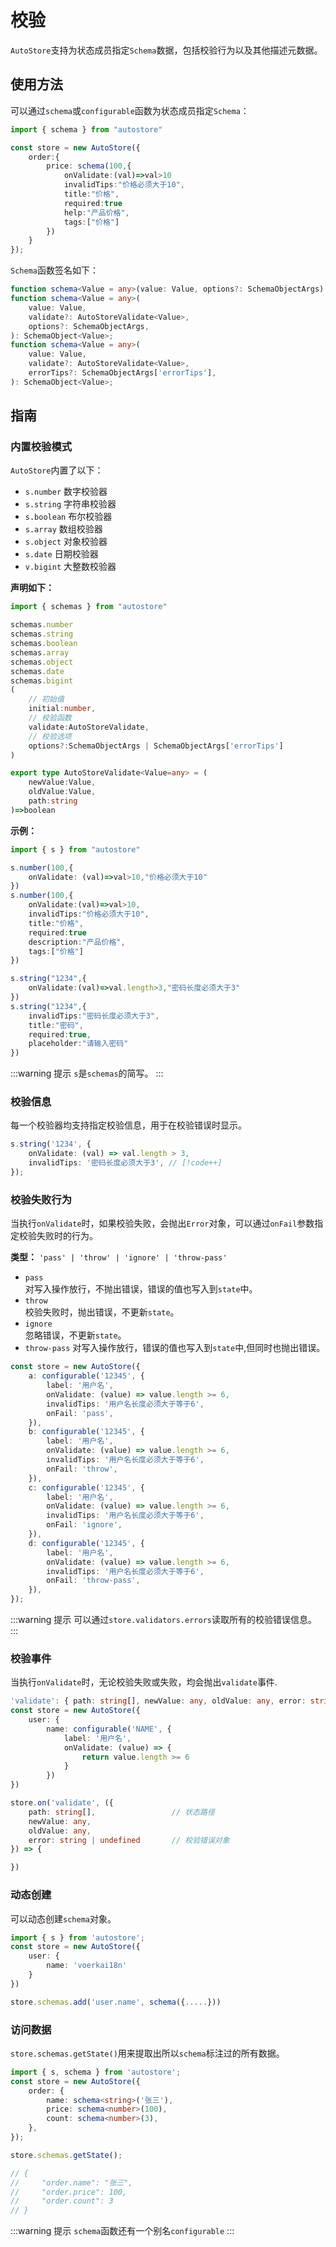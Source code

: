 # 校验

`AutoStore`支持为状态成员指定`Schema`数据，包括校验行为以及其他描述元数据。

## 使用方法

可以通过`schema`或`configurable`函数为状态成员指定`Schema`：

```ts {1,5}
import { schema } from "autostore"

const store = new AutoStore({
    order:{
        price: schema(100,{
            onValidate:(val)=>val>10
            invalidTips:"价格必须大于10",
            title:"价格",
            required:true
            help:"产品价格",
            tags:["价格"]
        })
    }
});
```

`Schema`函数签名如下：

```ts
function schema<Value = any>(value: Value, options?: SchemaObjectArgs): SchemaObject<Value>;
function schema<Value = any>(
    value: Value,
    validate?: AutoStoreValidate<Value>,
    options?: SchemaObjectArgs,
): SchemaObject<Value>;
function schema<Value = any>(
    value: Value,
    validate?: AutoStoreValidate<Value>,
    errorTips?: SchemaObjectArgs['errorTips'],
): SchemaObject<Value>;
```

## 指南

### 内置校验模式

`AutoStore`内置了以下：

-   `s.number` 数字校验器
-   `s.string` 字符串校验器
-   `s.boolean` 布尔校验器
-   `s.array` 数组校验器
-   `s.object` 对象校验器
-   `s.date` 日期校验器
-   `v.bigint` 大整数校验器

**声明如下：**

```ts {1,3-9}
import { schemas } from "autostore"

schemas.number
schemas.string
schemas.boolean
schemas.array
schemas.object
schemas.date
schemas.bigint
(
    // 初始值
    initial:number,
    // 校验函数
    validate:AutoStoreValidate,
    // 校验选项
    options?:SchemaObjectArgs | SchemaObjectArgs['errorTips']
)

export type AutoStoreValidate<Value=any> = (
    newValue:Value,
    oldValue:Value,
    path:string
)=>boolean
```

**示例：**

```ts
import { s } from "autostore"

s.number(100,{
    onValidate: (val)=>val>10,"价格必须大于10"
})
s.number(100,{
    onValidate:(val)=>val>10,
    invalidTips:"价格必须大于10",
    title:"价格",
    required:true
    description:"产品价格",
    tags:["价格"]
})

s.string("1234",{
    onValidate:(val)=>val.length>3,"密码长度必须大于3"
})
s.string("1234",{
    invalidTips:"密码长度必须大于3",
    title:"密码",
    required:true,
    placeholder:"请输入密码"
})
```

:::warning 提示
`s`是`schemas`的简写。
:::

### 校验信息

每一个校验器均支持指定校验信息，用于在校验错误时显示。

```ts
s.string('1234', {
    onValidate: (val) => val.length > 3,
    invalidTips: '密码长度必须大于3', // [!code++]
});
```

### 校验失败行为

当执行`onValidate`时，如果校验失败，会抛出`Error`对象，可以通过`onFail`参数指定校验失败时的行为。

**类型：** `'pass' | 'throw' | 'ignore' | 'throw-pass'`

-   `pass`  
    对写入操作放行，不抛出错误，错误的值也写入到`state`中。
-   `throw`  
    校验失败时，抛出错误，不更新`state`。
-   `ignore`  
    忽略错误，不更新`state`。
-   `throw-pass`
    对写入操作放行，错误的值也写入到`state`中,但同时也抛出错误。

```ts {6,12,18,24}
const store = new AutoStore({
    a: configurable('12345', {
        label: '用户名',
        onValidate: (value) => value.length >= 6,
        invalidTips: '用户名长度必须大于等于6',
        onFail: 'pass',
    }),
    b: configurable('12345', {
        label: '用户名',
        onValidate: (value) => value.length >= 6,
        invalidTips: '用户名长度必须大于等于6',
        onFail: 'throw',
    }),
    c: configurable('12345', {
        label: '用户名',
        onValidate: (value) => value.length >= 6,
        invalidTips: '用户名长度必须大于等于6',
        onFail: 'ignore',
    }),
    d: configurable('12345', {
        label: '用户名',
        onValidate: (value) => value.length >= 6,
        invalidTips: '用户名长度必须大于等于6',
        onFail: 'throw-pass',
    }),
});
```

:::warning 提示
可以通过`store.validators.errors`读取所有的校验错误信息。
:::

### 校验事件

当执行`onValidate`时，无论校验失败或失败，均会抛出`validate`事件.

```ts
'validate': { path: string[], newValue: any, oldValue: any, error: string | undefined }
const store = new AutoStore({
    user: {
        name: configurable('NAME', {
            label: '用户名',
            onValidate: (value) => {
                return value.length >= 6
            }
        })
})

store.on('validate', ({
    path: string[],                 // 状态路径
    newValue: any,
    oldValue: any,
    error: string | undefined       // 校验错误对象
}) => {

})

```

### 动态创建

可以动态创建`schema`对象。

```ts
import { s } from 'autostore';
const store = new AutoStore({
    user: {
        name: 'voerkai18n'
    }
})

store.schemas.add('user.name', schema({.....}))

```

### 访问数据

`store.schemas.getState()`用来提取出所以`schema`标注过的所有数据。

```ts
import { s, schema } from 'autostore';
const store = new AutoStore({
    order: {
        name: schema<string>('张三'),
        price: schema<number>(100),
        count: schema<number>(3),
    },
});

store.schemas.getState();

// {
//     "order.name": "张三",
//     "order.price": 100,
//     "order.count": 3
// }
```

:::warning 提示
`schema`函数还有一个别名`configurable`
:::
